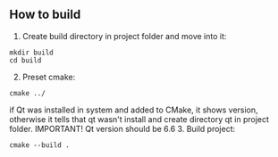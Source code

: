 ## How to build
1. Create build directory in project folder and move into it:
```
mkdir build
cd build
```
2. Preset cmake:
```
cmake ../
```
if Qt was installed in system and added to CMake, it shows version, otherwise it tells that qt wasn't install and create directory qt in project folder.
IMPORTANT! Qt version should be 6.6
3. Build project:
```
cmake --build .
```

